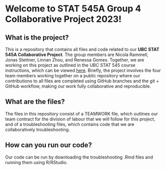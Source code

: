 # Welcome to STAT 545A Group 4 Collaborative Project 2023!

## What is the project?
This is a repository that contains all files and code related to our **UBC STAT 545A Collaborative Project**. The group members are Nicola Rammell, Jonas Stettner, Linnan Zhou, and Renessa Gomes. Together, we are working on this project as outlined in the UBC STAT 545 course instructions, which can be viewed [here](https://stat545.stat.ubc.ca/collaborative-project/milestone1/). Briefly, the project involves the four team members working together on a public repository where our contributions to all files are completed using GitHub branches and the git + GitHub workflow, making our work fully collaborative and reproducible. 

## What are the files?
The files in this repository consist of a TEAMWORK file, which outlines our team contract for the division of labour that we will follow for this project, and of a troubleshooting files, which contains code that we are collaboratively troubleshooting. 

## How can you run our code?
Our code can be run by downloading the troubleshooting .Rmd files and running them using R/RStudio. 


